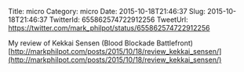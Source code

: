 Title: micro
Category: micro
Date: 2015-10-18T21:46:37
Slug: 2015-10-18T21:46:37
TwitterId: 655862574722912256
TweetUrl: https://twitter.com/mark_philpot/status/655862574722912256

My review of Kekkai Sensen (Blood Blockade Battlefront) [http://markphilpot.com/posts/2015/10/18/review_kekkai_sensen/](http://markphilpot.com/posts/2015/10/18/review_kekkai_sensen/)